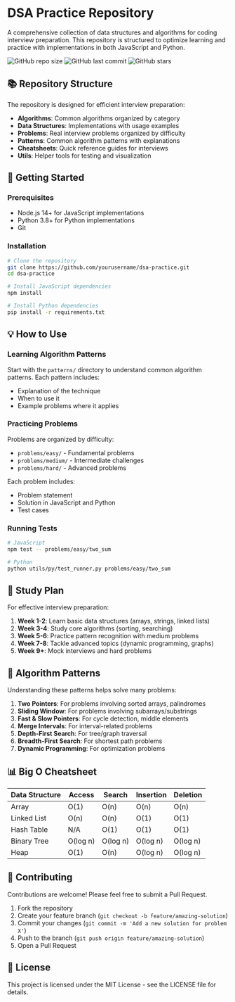 # DSA Practice Repository

A comprehensive collection of data structures and algorithms for coding interview preparation. This repository is structured to optimize learning and practice with implementations in both JavaScript and Python.

![GitHub repo size](https://img.shields.io/github/repo-size/vivitali/algo-tasks)
![GitHub last commit](https://img.shields.io/github/last-commit/vivitali/algo-tasks)
![GitHub stars](https://img.shields.io/github/stars/vivitali/algo-tasks?style=social)

## 📚 Repository Structure

The repository is designed for efficient interview preparation:

- **Algorithms**: Common algorithms organized by category
- **Data Structures**: Implementations with usage examples
- **Problems**: Real interview problems organized by difficulty
- **Patterns**: Common algorithm patterns with explanations
- **Cheatsheets**: Quick reference guides for interviews
- **Utils**: Helper tools for testing and visualization

## 🚀 Getting Started

### Prerequisites

- Node.js 14+ for JavaScript implementations
- Python 3.8+ for Python implementations
- Git

### Installation

```bash
# Clone the repository
git clone https://github.com/yourusername/dsa-practice.git
cd dsa-practice

# Install JavaScript dependencies
npm install

# Install Python dependencies
pip install -r requirements.txt
```

## 💡 How to Use

### Learning Algorithm Patterns

Start with the `patterns/` directory to understand common algorithm patterns. Each pattern includes:
- Explanation of the technique
- When to use it
- Example problems where it applies

### Practicing Problems

Problems are organized by difficulty:
- `problems/easy/` - Fundamental problems
- `problems/medium/` - Intermediate challenges
- `problems/hard/` - Advanced problems

Each problem includes:
- Problem statement
- Solution in JavaScript and Python
- Test cases

### Running Tests

```bash
# JavaScript
npm test -- problems/easy/two_sum

# Python
python utils/py/test_runner.py problems/easy/two_sum
```

## 📆 Study Plan

For effective interview preparation:

1. **Week 1-2**: Learn basic data structures (arrays, strings, linked lists)
2. **Week 3-4**: Study core algorithms (sorting, searching)
3. **Week 5-6**: Practice pattern recognition with medium problems
4. **Week 7-8**: Tackle advanced topics (dynamic programming, graphs)
5. **Week 9+**: Mock interviews and hard problems

## 🧠 Algorithm Patterns

Understanding these patterns helps solve many problems:

1. **Two Pointers**: For problems involving sorted arrays, palindromes
2. **Sliding Window**: For problems involving subarrays/substrings
3. **Fast & Slow Pointers**: For cycle detection, middle elements
4. **Merge Intervals**: For interval-related problems
5. **Depth-First Search**: For tree/graph traversal
6. **Breadth-First Search**: For shortest path problems
7. **Dynamic Programming**: For optimization problems

## 📊 Big O Cheatsheet

| Data Structure | Access | Search | Insertion | Deletion |
|----------------|--------|--------|-----------|----------|
| Array          | O(1)   | O(n)   | O(n)      | O(n)     |
| Linked List    | O(n)   | O(n)   | O(1)      | O(1)     |
| Hash Table     | N/A    | O(1)   | O(1)      | O(1)     |
| Binary Tree    | O(log n)| O(log n)| O(log n)  | O(log n) |
| Heap           | O(1)   | O(n)   | O(log n)  | O(log n) |

## 🤝 Contributing

Contributions are welcome! Please feel free to submit a Pull Request.

1. Fork the repository
2. Create your feature branch (`git checkout -b feature/amazing-solution`)
3. Commit your changes (`git commit -m 'Add a new solution for problem X'`)
4. Push to the branch (`git push origin feature/amazing-solution`)
5. Open a Pull Request

## 📝 License

This project is licensed under the MIT License - see the LICENSE file for details.